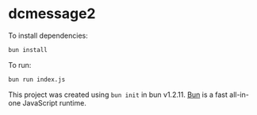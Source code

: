 # dcmessage2

To install dependencies:

```bash
bun install
```

To run:

```bash
bun run index.js
```

This project was created using `bun init` in bun v1.2.11. [Bun](https://bun.sh) is a fast all-in-one JavaScript runtime.
